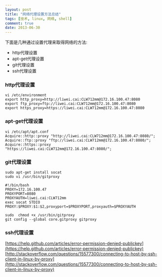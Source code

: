```yaml
---
layout: post
title: "网络代理设置方法总结"
tags: [技术, linux, 网络, shell]
comment: true
date: 2013-06-30
---
```


下面是几种通过设置代理来取得网络的方法:

 - http代理设置
 - apt-get代理设置
 - git代理设置
 - ssh代理设置
 
### http代理设置

    vi /etc/environment
    export http_proxy=http://liwei.cai:CLW712mm@172.16.100.47:8080
    export ftp_proxy=ftp://liwei.cai:CLW712mm@172.16.100.47:8080
    export https_proxy=https://liwei.cai:CLW712mm@172.16.100.47:8080

### apt-get代理设置

    vi /etc/apt/apt.conf
    Acquire::http::proxy "http://liwei.cai:CLW712mm@172.16.100.47:8080/";
    Acquire::ftp::proxy "ftp://liwei.cai:CLW712mm@172.16.100.47:8080/";
    Acquire::https::proxy "https://liwei.cai:CLW712mm@172.16.100.47:8080/";
    
### git代理设置

    sudo apt-get install socat
    sudo vi /usr/bin/gitproxy
    
    #!/bin/bash
    PROXY=172.16.100.47
    PROXYPORT=8080
    PROXYAUTH=liwei.cai:CLW712mm
    exec socat STDIO PROXY:$PROXY:$1:$2,proxyport=$PROXYPORT,proxyauth=$PROXYAUTH
    
    sudo  chmod +x /usr/bin/gitproxy
    git config --global core.gitproxy gitproxy
    
### ssh代理设置

[https://help.github.com/articles/error-permission-denied-publickey](https://help.github.com/articles/error-permission-denied-publickey)
[http://stackoverflow.com/questions/15577300/connecting-to-host-by-ssh-client-in-linux-by-proxy](http://stackoverflow.com/questions/15577300/connecting-to-host-by-ssh-client-in-linux-by-proxy)
